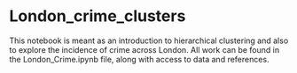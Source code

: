 # London_crime_clusters

This notebook is meant as an introduction to hierarchical clustering and also to explore the incidence of crime across London. All work can be found in the London_Crime.ipynb file, along with access to data and references.
